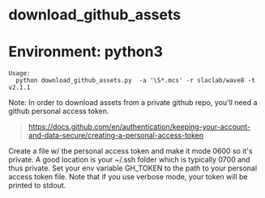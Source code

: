 # download_github_assets

<!--- ######################################################## -->

# Environment: python3

```
Usage:
  python download_github_assets.py  -a '\S*.mcs' -r slaclab/wave8 -t v2.1.1
```

Note: In order to download assets from a private github repo, you'll need a github
personal access token.
> https://docs.github.com/en/authentication/keeping-your-account-and-data-secure/creating-a-personal-access-token


Create a file w/ the personal access token and make it mode 0600 so it's private.
A good location is your ~/.ssh folder which is typically 0700 and thus private.
Set your env variable GH_TOKEN to the path to your personal access token file.
Note that if you use verbose mode, your token will be printed to stdout.
